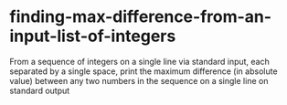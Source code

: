 # finding-max-difference-from-an-input-list-of-integers
From a sequence of integers on a single line via standard input, each separated by a single space, print the maximum difference (in absolute value) between any two numbers in the sequence on a single line on standard output
